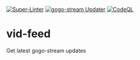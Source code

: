 [![Super-Linter](https://github.com/p2kr/vid-feed/actions/workflows/super_linter.yml/badge.svg)](https://github.com/p2kr/vid-feed/actions/workflows/super_linter.yml)
[![gogo-stream Updater](https://github.com/p2kr/vid-feed/actions/workflows/gogo-stream-updater.yml/badge.svg)](https://github.com/p2kr/vid-feed/actions/workflows/gogo-stream-updater.yml)
[![CodeQL](https://github.com/p2kr/vid-feed/actions/workflows/codeql-analysis.yml/badge.svg)](https://github.com/p2kr/vid-feed/actions/workflows/codeql-analysis.yml)

# vid-feed

Get latest gogo-stream updates

